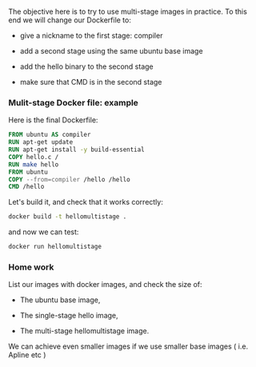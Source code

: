 

The objective here is to try to use multi-stage images in practice. To this end we will change our Dockerfile to:

- give a nickname to the first stage: compiler

- add a second stage using the same ubuntu base image

- add the hello binary to the second stage

- make sure that CMD is in the second stage

### Mulit-stage Docker file: example

Here is the final Dockerfile:

```Dockerfile
FROM ubuntu AS compiler
RUN apt-get update
RUN apt-get install -y build-essential
COPY hello.c /
RUN make hello
FROM ubuntu
COPY --from=compiler /hello /hello
CMD /hello
```
Let's build it, and check that it works correctly:
```bash
docker build -t hellomultistage .
```

and now we can test: 

```Bash
docker run hellomultistage
```

### Home work

List our images with docker images, and check the size of:

- The ubuntu base image,

- The single-stage hello image,

- The multi-stage hellomultistage image.

We can achieve even smaller images if we use smaller base images ( i.e. Apline etc ) 

